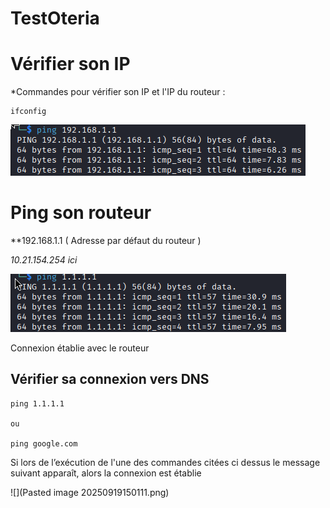 # TestOteria

# Vérifier son IP

*Commandes pour vérifier son IP et l'IP du routeur  :

```terminal
ifconfig
```

![](image1.png)

# Ping son routeur

**192.168.1.1 ( Adresse par défaut du routeur )

*10.21.154.254 ici*

![](image2.png)

Connexion établie avec le routeur

## Vérifier sa connexion vers DNS 

```terminal
ping 1.1.1.1

ou 

ping google.com
```


Si lors de l’exécution de l'une des commandes citées ci dessus 
le message suivant apparaît, alors la connexion est établie

![](Pasted image 20250919150111.png)


